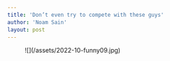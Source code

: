 ```yaml
---
title: 'Don’t even try to compete with these guys'
author: 'Noam Sain'
layout: post
---
```


<figure class="wp-block-image size-full">![](/assets/2022-10-funny09.jpg)</figure>